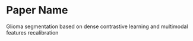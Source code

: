 # Paper Name

Glioma segmentation based on dense contrastive learning and multimodal features recalibration
